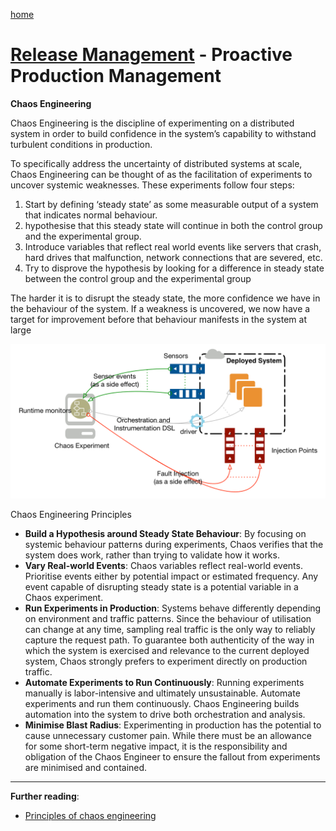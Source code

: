 [home](../README.md)
# [Release Management](README.md) - Proactive Production Management


**Chaos Engineering**

Chaos Engineering is the discipline of experimenting on a distributed system in order to build confidence in the system’s capability to withstand turbulent conditions in production.

To specifically address the uncertainty of distributed systems at scale, Chaos Engineering can be thought of as the facilitation of experiments to uncover systemic weaknesses.  These experiments follow four steps:

1. Start by defining ‘steady state’ as some measurable output of a system that indicates normal behaviour.
1. hypothesise that this steady state will continue in both the control group and the experimental group.
1. Introduce variables that reflect real world events like servers that crash, hard drives that malfunction, network connections that are severed, etc.
1. Try to disprove the hypothesis by looking for a difference in steady state between the control group and the experimental group

The harder it is to disrupt the steady state, the more confidence we have in the behaviour of the system.  If a weakness is uncovered, we now have a target for improvement before that behaviour manifests in the system at large

![Chaos Experiment](../../images/proactive-production-management-chaos.png)


Chaos Engineering Principles

* **Build a Hypothesis around Steady State Behaviour**: By focusing on systemic behaviour patterns during experiments, Chaos verifies that the system does work, rather than trying to validate how it works.
* **Vary Real-world Events**: Chaos variables reflect real-world events.  Prioritise events either by potential impact or estimated frequency.  Any event capable of disrupting steady state is a potential variable in a Chaos experiment.
* **Run Experiments in Production**: Systems behave differently depending on environment and traffic patterns.  Since the behaviour of utilisation can change at any time, sampling real traffic is the only way to reliably capture the request path.  To guarantee both authenticity of the way in which the system is exercised and relevance to the current deployed system, Chaos strongly prefers to experiment directly on production traffic.
* **Automate Experiments to Run Continuously**: Running experiments manually is labor-intensive and ultimately unsustainable.  Automate experiments and run them continuously.  Chaos Engineering builds automation into the system to drive both orchestration and analysis.
* **Minimise Blast Radius**:  Experimenting in production has the potential to cause unnecessary customer pain. While there must be an allowance for some short-term negative impact, it is the responsibility and obligation of the Chaos Engineer to ensure the fallout from experiments are minimised and contained.


---
**Further reading**:
* [Principles of chaos engineering](https://principlesofchaos.org/)
